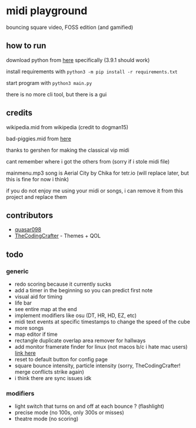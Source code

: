 # midi playground

bouncing square video, FOSS edition (and gamified)

## how to run

download python from [here](https://python.org) specifically (3.9.1 should work)

install requirements with `python3 -m pip install -r requirements.txt`

start program with `python3 main.py`

there is no more cli tool, but there is a gui

## credits

wikipedia.mid from wikipedia (credit to dogman15)

bad-piggies.mid from [here](https://www.vgmusic.com/new-files/Bad_Piggies_MIDIPIANO.mid)

thanks to gershen for making the classical vip midi

cant remember where i got the others from (sorry if i stole midi file)

mainmenu.mp3 song is Aerial City by Chika for tetr.io (will replace later, but this is fine for now i think)

if you do not enjoy me using your midi or songs, i can remove it from this project and replace them

## contributors

- [quasar098](https://github.com/quasar098)
- [TheCodingCrafter](https://github.com/TheCodingCrafter) - Themes + QOL

## todo

### generic

- redo scoring because it currently sucks
- add a timer in the beginning so you can predict first note
- visual aid for timing
- life bar
- see entire map at the end
- implement modifiers like osu (DT, HR, HD, EZ, etc)
- midi text events at specific timestamps to change the speed of the cube
- more songs
- map editor if time
- rectangle duplicate overlap area remover for hallways
- add monitor framerate finder for linux (not macos b/c i hate mac users) [link here](https://stackoverflow.com/questions/1225057/how-can-i-determine-the-monitor-refresh-rate)
- reset to default button for config page
- square bounce intensity, particle intensity (sorry, TheCodingCrafter! merge conflicts strike again)
- i think there are sync issues idk

### modifiers

- light switch that turns on and off at each bounce ? (flashlight)
- precise mode (no 100s, only 300s or misses)
- theatre mode (no scoring)
